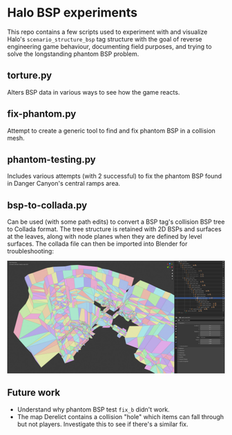 # Halo BSP experiments
This repo contains a few scripts used to experiment with and visualize Halo's `scenario_structure_bsp` tag structure with the goal of reverse engineering game behaviour, documenting field purposes, and trying to solve the longstanding phantom BSP problem.

## torture.py
Alters BSP data in various ways to see how the game reacts.

## fix-phantom.py
Attempt to create a generic tool to find and fix phantom BSP in a collision mesh.

## phantom-testing.py
Includes various attempts (with 2 successful) to fix the phantom BSP found in Danger Canyon's central ramps area.

## bsp-to-collada.py
Can be used (with some path edits) to convert a BSP tag's collision BSP tree to Collada format. The tree structure is retained with 2D BSPs and surfaces at the leaves, along with node planes when they are defined by level surfaces. The collada file can then be imported into Blender for troubleshooting:

![](bsp-debug.jpg)

## Future work
* Understand why phantom BSP test `fix_b` didn't work.
* The map Derelict contains a collision "hole" which items can fall through but not players. Investigate this to see if there's a similar fix.
